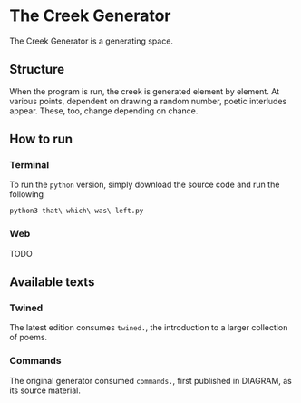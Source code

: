 # The Creek Generator

The Creek Generator is a generating space.

## Structure
When the program is run, the creek is generated element by element. At various points, dependent on drawing a random number, poetic interludes appear. These, too, change depending on chance.

## How to run

### Terminal
To run the `python` version, simply download the source code and run the following
```
python3 that\ which\ was\ left.py
```

### Web
TODO

## Available texts

### Twined
The latest edition consumes `twined.`, the introduction to a larger collection of poems.

### Commands
The original generator consumed `commands.`, first published in DIAGRAM, as its source material.
